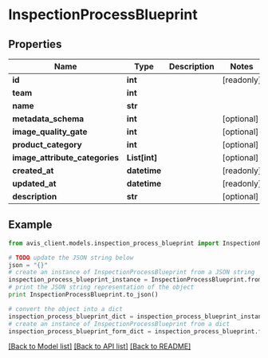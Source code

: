 # InspectionProcessBlueprint


## Properties

Name | Type | Description | Notes
------------ | ------------- | ------------- | -------------
**id** | **int** |  | [readonly] 
**team** | **int** |  | 
**name** | **str** |  | 
**metadata_schema** | **int** |  | [optional] 
**image_quality_gate** | **int** |  | [optional] 
**product_category** | **int** |  | [optional] 
**image_attribute_categories** | **List[int]** |  | [optional] 
**created_at** | **datetime** |  | [readonly] 
**updated_at** | **datetime** |  | [readonly] 
**description** | **str** |  | [optional] 

## Example

```python
from avis_client.models.inspection_process_blueprint import InspectionProcessBlueprint

# TODO update the JSON string below
json = "{}"
# create an instance of InspectionProcessBlueprint from a JSON string
inspection_process_blueprint_instance = InspectionProcessBlueprint.from_json(json)
# print the JSON string representation of the object
print InspectionProcessBlueprint.to_json()

# convert the object into a dict
inspection_process_blueprint_dict = inspection_process_blueprint_instance.to_dict()
# create an instance of InspectionProcessBlueprint from a dict
inspection_process_blueprint_form_dict = inspection_process_blueprint.from_dict(inspection_process_blueprint_dict)
```
[[Back to Model list]](../README.md#documentation-for-models) [[Back to API list]](../README.md#documentation-for-api-endpoints) [[Back to README]](../README.md)


